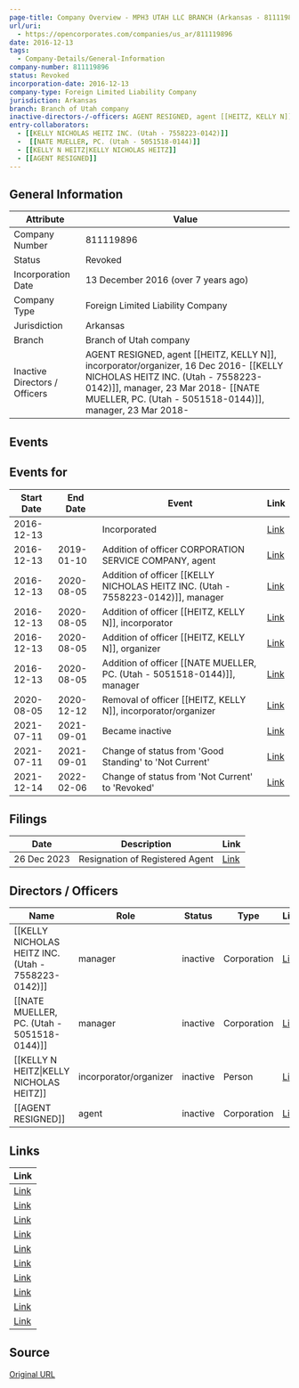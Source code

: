 ```yaml
---
page-title: Company Overview - MPH3 UTAH LLC BRANCH (Arkansas - 811119896)
url/uri:
  - https://opencorporates.com/companies/us_ar/811119896
date: 2016-12-13
tags:
  - Company-Details/General-Information
company-number: 811119896
status: Revoked
incorporation-date: 2016-12-13
company-type: Foreign Limited Liability Company
jurisdiction: Arkansas
branch: Branch of Utah company
inactive-directors-/-officers: AGENT RESIGNED, agent [[HEITZ, KELLY N]], incorporator/organizer, 16 Dec 2016- [[KELLY NICHOLAS HEITZ INC. (Utah - 7558223-0142)]], manager, 23 Mar 2018-  [[NATE MUELLER, PC. (Utah - 5051518-0144)]], manager, 23 Mar 2018-
entry-collaborators:
  - [[KELLY NICHOLAS HEITZ INC. (Utah - 7558223-0142)]]
  -  [[NATE MUELLER, PC. (Utah - 5051518-0144)]]
  - [[KELLY N HEITZ|KELLY NICHOLAS HEITZ]]
  - [[AGENT RESIGNED]]
---
```


## General Information
| Attribute | Value |
|-----------|-------|
| Company Number | 811119896 |
| Status | Revoked |
| Incorporation Date | 13 December 2016 (over 7 years ago) |
| Company Type | Foreign Limited Liability Company |
| Jurisdiction | Arkansas |
| Branch | Branch of Utah company |
| Inactive Directors / Officers | AGENT RESIGNED, agent [[HEITZ, KELLY N]], incorporator/organizer, 16 Dec 2016- [[KELLY NICHOLAS HEITZ INC. (Utah - 7558223-0142)]], manager, 23 Mar 2018-  [[NATE MUELLER, PC. (Utah - 5051518-0144)]], manager, 23 Mar 2018- |

## Events
## Events for
| Start Date | End Date   | Event                                                   | Link |
|------------|------------|-------------------------------------------------------|------|
| 2016-12-13 |            | Incorporated                                            | [Link](https://opencorporates.com/events/1070424098) |
| 2016-12-13 | 2019-01-10 | Addition of officer CORPORATION SERVICE COMPANY, agent  | [Link](https://opencorporates.com/events/1070424089) |
| 2016-12-13 | 2020-08-05 | Addition of officer [[KELLY NICHOLAS HEITZ INC. (Utah - 7558223-0142)]], manager   | [Link](https://opencorporates.com/events/1862312761) |
| 2016-12-13 | 2020-08-05 | Addition of officer [[HEITZ, KELLY N]], incorporator  | [Link](https://opencorporates.com/events/1862312770) |
| 2016-12-13 | 2020-08-05 | Addition of officer [[HEITZ, KELLY N]], organizer     | [Link](https://opencorporates.com/events/1862312776) |
| 2016-12-13 | 2020-08-05 | Addition of officer  [[NATE MUELLER, PC. (Utah - 5051518-0144)]], manager            | [Link](https://opencorporates.com/events/1862312782) |
| 2020-08-05 | 2020-12-12 | Removal of officer [[HEITZ, KELLY N]], incorporator/organizer | [Link](https://opencorporates.com/events/1906587986) |
| 2021-07-11 | 2021-09-01 | Became inactive                                         | [Link](https://opencorporates.com/events/2252778797) |
| 2021-07-11 | 2021-09-01 | Change of status from 'Good Standing' to 'Not Current'  | [Link](https://opencorporates.com/events/2252778827) |
| 2021-12-14 | 2022-02-06 | Change of status from 'Not Current' to 'Revoked'        | [Link](https://opencorporates.com/events/2398240679) |

## Filings
| Date | Description | Link |
|------|-------------|-------|
| 26 Dec 2023 | Resignation of Registered Agent | [Link](https://opencorporates.com/filings/1311873911) |

## Directors / Officers
| Name                 | Role            | Status     | Type        | Link |
|----------------------|-----------------|------------|-------------|------|
| [[KELLY NICHOLAS HEITZ INC. (Utah - 7558223-0142)]] | manager         | inactive   | Corporation | [Link](https://opencorporates.com/officers/412678072) |
|  [[NATE MUELLER, PC. (Utah - 5051518-0144)]] | manager         | inactive   | Corporation | [Link](https://opencorporates.com/officers/412678081) |
| [[KELLY N HEITZ\|KELLY NICHOLAS HEITZ]] | incorporator/organizer | inactive   | Person      | [Link](https://opencorporates.com/officers/862821080) |
| [[AGENT RESIGNED]]   | agent           | inactive   | Corporation | [Link](https://opencorporates.com/officers/872363402) |

## Links
| Link |
|------|
| [Link](/events/2252778827) |
| [Link](https://opencorporates.com/companies/us_ar/811119896/filings) |
| [Link](/officers/412678072) |
| [Link](http://www.sos.arkansas.gov/corps/search_all.php) |
| [Link](/events/2252778797) |
| [Link](/officers/862821080) |
| [Link](/officers/872363402) |
| [Link](/events/2398240679) |
| [Link](/filings/1311873911) |
| [Link](/officers/412678081) |

## Source
[Original URL](https://opencorporates.com/companies/us_ar/811119896)
